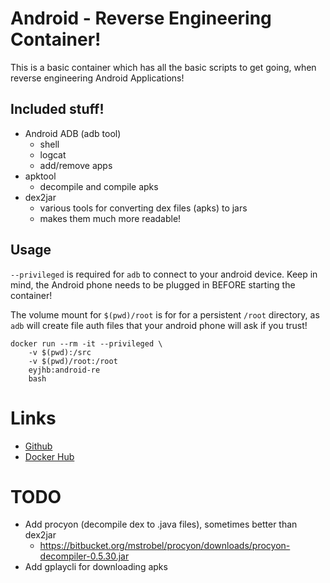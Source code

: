 # Android - Reverse Engineering Container!
This is a basic container which has all the basic scripts to get going, when reverse engineering Android Applications!

## Included stuff!

- Android ADB (adb tool)
    - shell
    - logcat
    - add/remove apps
- apktool
    - decompile and compile apks
- dex2jar
    - various tools for converting dex files (apks) to jars
    - makes them much more readable!

## Usage
`--privileged` is required for `adb` to connect to your android device.
Keep in mind, the Android phone needs to be plugged in BEFORE starting the container!

The volume mount for `$(pwd)/root` is for for a persistent `/root` directory, as `adb`
will create file auth files that your android phone will ask if you trust!

```
docker run --rm -it --privileged \
    -v $(pwd):/src
    -v $(pwd)/root:/root
    eyjhb:android-re
    bash
```

# Links

- [Github](https://github.com/eyJhb/docker-images/tree/master/tools/android-re)
- [Docker Hub](https://hub.docker.com/r/eyjhb/android-re)

# TODO

- Add procyon (decompile dex to .java files), sometimes better than dex2jar
    - https://bitbucket.org/mstrobel/procyon/downloads/procyon-decompiler-0.5.30.jar
- Add gplaycli for downloading apks
